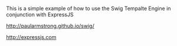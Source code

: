 This is a simple example of how to use the Swig Tempalte Engine in conjunction with ExpressJS

http://paularmstrong.github.io/swig/

http://expressjs.com

